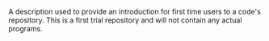 A description used to provide an introduction for first time users to a code's repository. This is a first trial repository and will not contain any actual programs.
